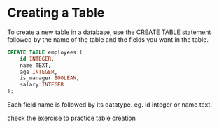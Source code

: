 # Creating a Table

To create a new table in a database, use the CREATE TABLE statement followed by the name of the table and the fields you want in the table.

```sql
CREATE TABLE employees (
    id INTEGER, 
    name TEXT, 
    age INTEGER, 
    is_manager BOOLEAN, 
    salary INTEGER
);
```

Each field name is followed by its datatype. eg. id integer or name text.

check the exercise to practice table creation